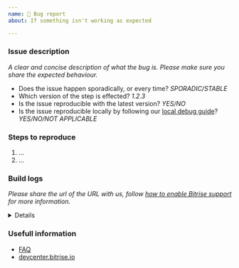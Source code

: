 ```yaml
---
name: 🐛 Bug report
about: If something isn't working as expected

---
```


### Issue description
_A clear and concise description of what the bug is. Please make sure you share the expected behaviour._

- Does the issue happen sporadically, or every time? _SPORADIC/STABLE_
- Which version of the step is effected? _1.2.3_
- Is the issue reproducible with the latest version? _YES/NO_
- Is the issue reproducible locally by following our [local debug guide](https://devcenter.bitrise.io/troubleshooting/debugging-your-build-on-your-own-machine/)? _YES/NO/NOT APPLICABLE_

### Steps to reproduce
1. ...
2. ...

### Build logs
_Please share the url of the  URL with us, follow [how to enable Bitrise support](https://devcenter.bitrise.io/troubleshooting/enabling-bitrise-support-user/) for more information._

<details>
  <code> [PLEASE PASTE THE CORRESPOINDING PART OF THE BUILD LOG HERE] </code>
</details>


### Usefull information
- [FAQ](https://devcenter.bitrise.io/faq/faq-index/)
- [devcenter.bitrise.io](https://devcenter.bitrise.io/)
